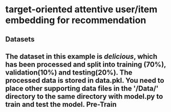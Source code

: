 target-oriented attentive user/item embedding for recommendation
===
Datasets
---
  The dataset in this example is *delicious*, which has been processed and split into training (70%), validation(10%) and testing(20\%). The processed data is stored in data.pkl.
  You need to place other supporting data files in the '/Data/' directory to the same directory with model.py to train and test the model.
Pre-Train
---

